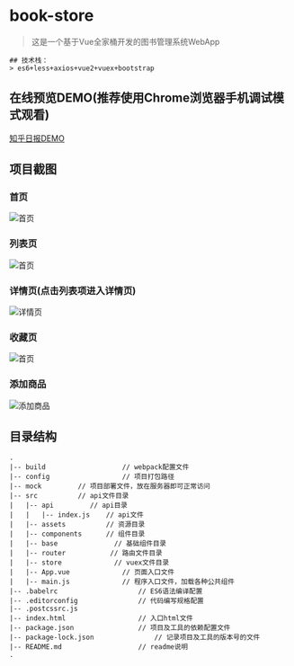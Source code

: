 # book-store
> 这是一个基于Vue全家桶开发的图书管理系统WebApp
```
## 技术栈：
> es6+less+axios+vue2+vuex+bootstrap
```
 ## 在线预览DEMO(推荐使用Chrome浏览器手机调试模式观看)
   [知乎日报DEMO](http://47.106.107.188:8000/home)

 ## 项目截图
  ### 首页
  ![首页](https://github.com/spBlueCat/books-store/blob/master/screenshots/index.png)
  ### 列表页
  ![首页](https://github.com/spBlueCat/books-store/blob/master/screenshots/book-list.png)
  ### 详情页(点击列表项进入详情页)
  ![详情页](https://github.com/spBlueCat/books-store/blob/master/screenshots/details.png)
  ### 收藏页
  ![首页](https://github.com/spBlueCat/books-store/blob/master/screenshots/collect.png)
  ### 添加商品
  ![添加商品](https://github.com/spBlueCat/books-store/blob/master/screenshots/add.png)


## 目录结构
```
.
|-- build					// webpack配置文件
|-- config					// 项目打包路径
|-- mock         // 项目部署文件，放在服务器即可正常访问
|-- src          // api文件目录
|	|-- api	        // api目录
|	|	|-- index.js    // api文件
|	|-- assets	        // 资源目录
|	|-- components	    // 组件目录
|	|-- base	          // 基础组件目录
|	|-- router	         // 路由文件目录
|	|-- store	          // vuex文件目录
|	|-- App.vue				// 页面入口文件
|	|-- main.js				// 程序入口文件，加载各种公共组件
|-- .babelrc					// ES6语法编译配置
|-- .editorconfig				// 代码编写规格配置
|-- .postcssrc.js
|-- index.html					// 入口html文件
|-- package.json				// 项目及工具的依赖配置文件
|-- package-lock.json				// 记录项目及工具的版本号的文件
|-- README.md					// readme说明
.
```

